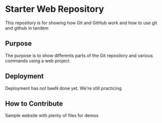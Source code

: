 # Starter Web Repository

This repository is for showing how Git and GitHub work and how to use git and github in tandem

## Purpose
The purpose is to show differents parts of the Git repository and various commands using a web project.

## Deployment
Deployment has not beeN done yet. We're still practicing

## How to Contribute

Sample website with plenty of files for demos